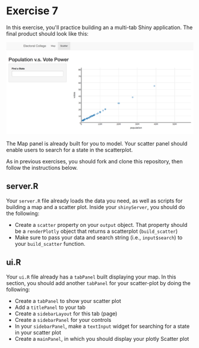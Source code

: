 # Exercise 7
In this exercise, you'll practice building an a multi-tab Shiny application. The final product should look like this:

![scatter plot in shiny app](imgs/scatter.png)

The Map panel is already built for you to model. Your scatter panel should enable users to search for a state in the scatterplot.

As in previous exercises, you should fork and clone this repository, then follow the instructions below.

## server.R
Your `server.R` file already loads the data you need, as well as scripts for building a map and a scatter plot. Inside your `shinyServer`, you should do the following:

- Create a `scatter` property on your `output` object. That property should be a `renderPlotly` object that returns a scatterplot (`build_scatter`)
- Make sure to pass your data and search string (i.e., `input$search`) to your `build_scatter` function.

## ui.R
Your `ui.R` file already has a `tabPanel` built displaying your map. In this section, you should add another `tabPanel` for your scatter-plot by doing the following:

- Create a `tabPanel` to show your scatter plot
- Add a `titlePanel` to your tab
- Create a `sidebarLayout` for this tab (page)
- Create a `sidebarPanel` for your controls
- In your `sidebarPanel`, make a `textInput` widget for searching for a state in your scatter plot
- Create a `mainPanel`, in which you should display your plotly Scatter plot
